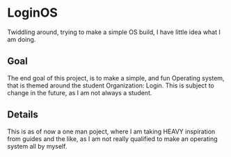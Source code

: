 # LoginOS
Twiddling around, trying to make a simple OS build, I have little idea what I am doing.

## Goal
The end goal of this project, is to make a simple, and fun Operating system, that is themed around the student Organization: Login.
This is subject to change in the future, as I am not always a student.

## Details
This is as of now a one man poject, where I am taking HEAVY inspiration from guides and the like, as I am not really qualified to make an operating system all by myself.
